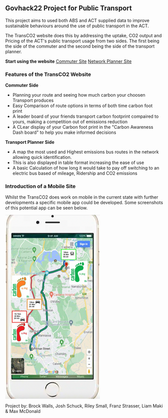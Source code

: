 ## Govhack22 Project for Public Transport  

This project aims to used both ABS and ACT supplied data to improve sustainable behaviours around the use of public transport in the ACT.

The TransCO2 website does this by addressing the uptake, CO2 output and Pricing of the ACT's public transport usage from two sides.
The first being the side of the commuter and the second being the side of the transport planner.

**Start using the website**
  [Commuter Site](user.md)
  [Network Planner Site](Planner_veiw.md)

### Features of the TransCO2 Website

**Commuter Side**
- Planning your route and seeing how much carbon your choosen Transport produces 
- Easy Comparison of route options in terms of both time carbon foot print 
- A leader board of your friends transport carbon footprint compaired to yours, making a competition out of emissions reduction 
- A CLear display of your Carbon foot print in the "Carbon Awareness Dash board" to help you make informed decisions 

**Transport Planner Side**
- A map the most used and Highest emissions bus routes in the network allowing quick identification.
- This is also displayed in table format increasing the ease of use
- A basic Calculation of how long it would take to pay off switching to an electric bus based of mileage, Ridership and CO2 emissions

### Introduction of a Mobile Site
Whilst the TransCO2 does work on mobile in the current state with further developments a specific mobile app could be developed.
Some screenshots of this potential app can be seen below.

<!-- img align="left" width="" height="" src="./moblie.PNG"  NOT USED--> 

<img align="center" width="60%" height="60%" src="./Images/iphoneapp.png"> 





Project by: Brock Walls, Josh Schuck, Riley Small, Franz Strasser, Liam Maki & Max McDonald
